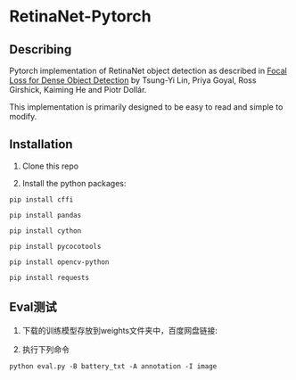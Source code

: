 # RetinaNet-Pytorch

## Describing

Pytorch  implementation of RetinaNet object detection as described in [Focal Loss for Dense Object Detection](https://arxiv.org/abs/1708.02002) by Tsung-Yi Lin, Priya Goyal, Ross Girshick, Kaiming He and Piotr Dollár.

This implementation is primarily designed to be easy to read and simple to modify.

## Installation

1) Clone this repo

2) Install the python packages:
```
pip install cffi

pip install pandas

pip install cython

pip install pycocotools

pip install opencv-python

pip install requests

```

## Eval测试

1) 下载的训练模型存放到weights文件夹中，百度网盘链接:

2) 执行下列命令
```
python eval.py -B battery_txt -A annotation -I image

```






